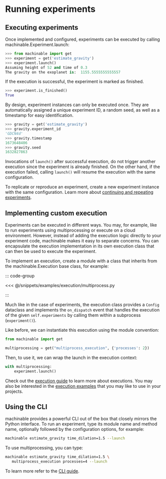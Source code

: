 # Running experiments

## Executing experiments

Once implemented and configured, experiments can be executed by calling <Pydoc caption="launch()">machinable.Experiment.launch</Pydoc>:

```python
>>> from machinable import get
>>> experiment = get('estimate_gravity')
>>> experiment.launch()
Assuming height of 52 and time of 0.3
The gravity on the exoplanet is:  1155.5555555555557
```

If the execution is successful, the experiment is marked as finished.

```python
>>> experiment.is_finished()
True
```

By design, experiment instances can only be executed once. They are automatically assigned a unique experiment ID, a random seed, as well as a timestamp for easy identification.

```python
>>> gravity = get('estimate_gravity')
>>> gravity.experiment_id
'GDCN4d'
>>> gravity.timestamp
1673648406
>>> gravity.seed
1632827863
```

Invocations of `launch()` after successful execution, do not trigger another execution since the experiment is already finished. On the other hand, if the execution failed, calling `launch()` will resume the execution with the same configuration.

To replicate or reproduce an experiment, create a new experiment instance with the same configuration. Learn more about [continuing and repeating experiments](../elements-in-depth/experiments.md#derivation).

## Implementing custom execution

Experiments can be executed in different ways. You may, for example, like to run experiments using multiprocessing or execute on a cloud environment. However, instead of adding the execution logic directly to your experiment code, machinable makes it easy to separate concerns. You can encapsulate the execution implementation in its own execution class that can then be used to execute the experiment. 

To implement an execution, create a module with a class that inherits from the <Pydoc>machinable.Execution</Pydoc> base class, for example:

::: code-group

<<< @/snippets/examples/execution/multiprocess.py

:::

Much like in the case of experiments, the execution class provides a `Config` dataclass and implements the `on_dispatch` event that handles the execution of the given `self.experiments` by calling them within a subprocess (`experiment()`). 

Like before, we can instantiate this execution using the module convention:
```python
from machinable import get

multiprocessing = get("multiprocess_execution", {'processes': 2})
```

Then, to use it, we can wrap the launch in the execution context:

```python
with multiprocessing:
    experiment.launch()
```

Check out the [execution guide](../elements-in-depth/execution.md) to learn more about executions. You may also be interested in the [execution examples](../../examples/execution.md) that you may like to use in your projects.


## Using the CLI

machinable provides a powerful CLI out of the box that closely mirrors the Python interface. To run an experiment, type its module name and method name, optionally followed by the configuration options, for example:
```bash
machinable estimate_gravity time_dilation=1.5 --launch
```
To use multiprocessing, you can type:
```bash
machinable estimate_gravity time_dilation=1.5 \
   multiprocess_execution processes=4 --launch
```
To learn more refer to the [CLI guide](../extra-topics/cli.md).